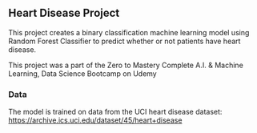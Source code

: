 ## Heart Disease Project

This project creates a binary classification machine learning model using Random Forest Classifier to predict whether or not patients have heart disease. 

This project was a part of the Zero to Mastery Complete A.I. & Machine Learning, Data Science Bootcamp on Udemy

### Data

The model is trained on data from the UCI heart disease dataset: https://archive.ics.uci.edu/dataset/45/heart+disease
